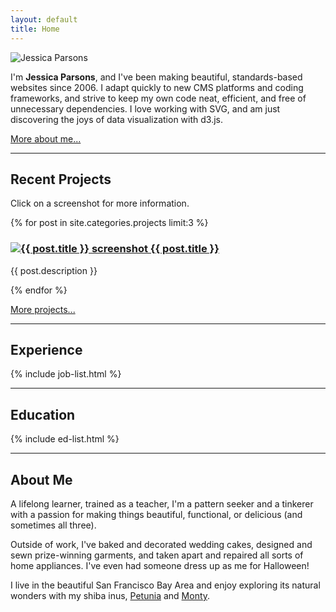 ```yaml
---
layout: default
title: Home
---
```


<div class="intro section">
  <img class="avatar" src="{{ site.baseurl }}/images/avatar240.jpg" alt="Jessica Parsons" />
  <p><span class="lead">I'm <strong>Jessica Parsons</strong>, and I've been making beautiful, standards-based websites since 2006.</span>  I adapt quickly to new CMS platforms and coding frameworks, and strive to keep my own code neat, efficient, and free of unnecessary dependencies.  I love working with SVG, and am just discovering the joys of data visualization with d3.js.</p>
  <p class="more-link">
    <a href="{{site.baseurl}}/index.html#about-me">More about me...</a>
  </p>

</div>

<hr class="section-divider">

<div class="projects section">
  <h2 class="section-title">Recent Projects</h2>
  <p>Click on a screenshot for more information.</p>
  <div class="posts">
    {% for post in site.categories.projects limit:3 %}
    <div class="post">
      <h3 class="post-title">
        <a href="{{ site.baseurl }}{{ post.url }}">
          <img class="project-thumb" src="{{ site.baseurl }}/images/{{ post.img_name }}-thumb.{{ post.img_type }}"
            alt="{{ post.title }} screenshot">
          {{ post.title }}
        </a>
      </h3>
      <p class="post-description">{{ post.description }}</p>
    </div>
    {% endfor %}
  </div>
  <p class="more-link">
    <a href="{{site.baseurl}}/projects/">More projects...</a>
  </p>
</div>

<hr class="section-divider">

<div class="jobs section">
  <h2 class="section-title">Experience</h2>
  <div class="job-list">
    {% include job-list.html %}
  </div>
</div>


<hr class="section-divider">

<div class="education section">
  <h2 class="section-title">Education</h2>
  <div class="ed-list">
      {% include ed-list.html %}
  </div>
</div>

<hr class="section-divider">

<div class="about section" id="about-me">
  <h2 class="section-title">About Me</h2>
  <p>A lifelong learner, trained as a teacher, I'm a pattern seeker and a tinkerer with a passion for making things beautiful, functional, or delicious (and sometimes all three).</p>

  <p>Outside of work, I've baked and decorated wedding cakes, designed and sewn prize-winning garments, and taken apart and repaired all sorts of home appliances.  I've even had someone dress up as me for Halloween!</p>
  
  <p>I live in the beautiful San Francisco Bay Area and enjoy exploring its natural wonders with my shiba inus, <a href="http://miss-petunia.com">Petunia</a> and <a href="http://mr-monty.com">Monty</a>.</p>
</div>

